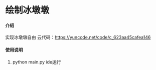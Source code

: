 # 绘制冰墩墩

#### 介绍
实现冰墩墩自由
云代码：https://yuncode.net/code/c_623aa45cafea146

#### 使用说明

1.  python main.py
ide运行

